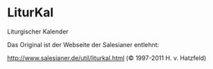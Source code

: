 # LiturKal
Liturgischer Kalender

Das Original ist der Webseite der Salesianer entlehnt:

http://www.salesianer.de/util/liturkal.html (© 1997-2011 H. v. Hatzfeld)


